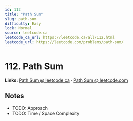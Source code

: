 ```yaml
--- 
id: 112
title: "Path Sum"
slug: path-sum
difficulty: Easy
lock: Normal
source: leetcode.ca
leetcode_ca_url: https://leetcode.ca/all/112.html
leetcode_url: https://leetcode.com/problems/path-sum/
---
```


# 112. Path Sum

**Links:** [Path Sum @ leetcode.ca](https://leetcode.ca/all/112.html) · [Path Sum @ leetcode.com](https://leetcode.com/problems/path-sum/)

## Notes
- TODO: Approach
- TODO: Time / Space Complexity
